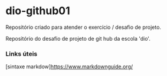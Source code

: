 # dio-github01
Repositório criado para atender o exercício / desafio de projeto.

Repositório do desafio de projeto de git hub da escola 'dio'.

### Links úteis
[sintaxe markdow]https://www.markdownguide.org/
